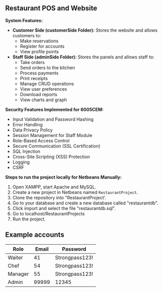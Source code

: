 ## Restaurant POS and Website
**System Features:**
* **Customer Side (customerSide Folder):** Stores the website and allows customers to:
    * Make reservations
    * Register for accounts
    * View profile points
* **Staff Side (adminSide Folder):** Stores the panels and allows staff to:
    * Take orders
    * Send orders to the kitchen
    * Process payments
    * Print receipts
    * Manage CRUD operations
    * View user preferences
    * Download reports
    * View charts and graph

**Security Features Implemented for 6005CEM:**
 - Input Validation and Password Hashing
 - Error Handling
 - Data Privacy Policy
 - Session Management for Staff Module
 - Role-Based Access Control
 - Secure Communication (SSL Certification)
 - SQL Injection
 - Cross-Site Scripting (XSS) Protection
 - Logging
 - CSRF 


**Steps to run the project locally for Netbeans Manually:**

1. Open XAMPP, start Apache and MySQL.
2. Create a new project in Netbeans named `RestaurantProject`.
3. Clone the repository into "RestaurantProject'.
4. Go to your database and create a new database called "restaurantdb".
5. Click import and select the file "restaurantdb.sql". 
6. Go to localhost/RestaurantProjects
7. Run the project.

## Example accounts

| Role | Email | Password |
|---|---|---|
| Waiter | 41 | Strongpass123! |
| Chef | 54 | Strongpass123! |
| Manager | 55 | Strongpass123! |
| Admin | 99999 | 12345 |
